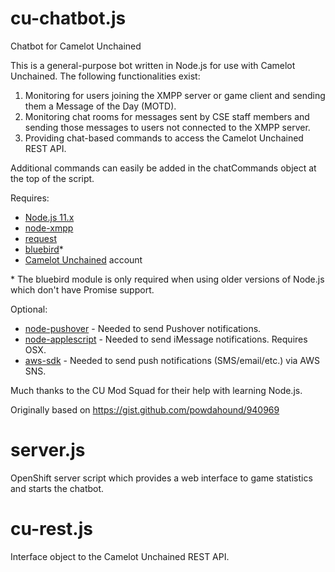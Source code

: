 # cu-chatbot.js
Chatbot for Camelot Unchained

This is a general-purpose bot written in Node.js for use with Camelot Unchained. The following functionalities exist:
 1. Monitoring for users joining the XMPP server or game client and sending them a Message of the Day (MOTD).
 2. Monitoring chat rooms for messages sent by CSE staff members and sending those messages to users not connected to the XMPP server.
 3. Providing chat-based commands to access the Camelot Unchained REST API.

Additional commands can easily be added in the chatCommands object at the top of the script.

Requires:
 - [Node.js 11.x](https://nodejs.org/dist/v0.11.16/)
 - [node-xmpp](https://github.com/node-xmpp/node-xmpp)
 - [request](https://github.com/request/request)
 - [bluebird](https://github.com/petkaantonov/bluebird)*
 - [Camelot Unchained](http://camelotunchained.com/) account

<nowiki>*</nowiki> The bluebird module is only required when using older versions of Node.js which don't have Promise support.

Optional:
 - [node-pushover](https://github.com/SamDecrock/node-pushover) - Needed to send Pushover notifications.
 - [node-applescript](https://github.com/TooTallNate/node-applescript) - Needed to send iMessage notifications. Requires OSX.
 - [aws-sdk](https://github.com/aws/aws-sdk-js) - Needed to send push notifications (SMS/email/etc.) via AWS SNS.

Much thanks to the CU Mod Squad for their help with learning Node.js.

Originally based on https://gist.github.com/powdahound/940969

# server.js
OpenShift server script which provides a web interface to game statistics and starts the chatbot.

# cu-rest.js
Interface object to the Camelot Unchained REST API.
